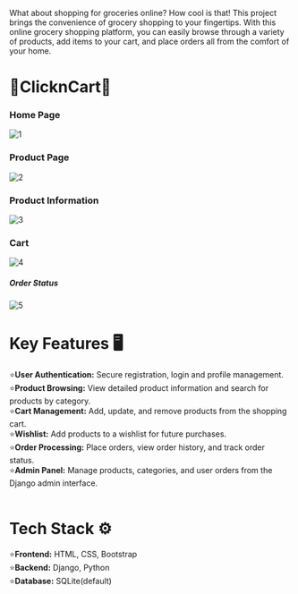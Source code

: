 What about shopping for groceries online? How cool is that! This project brings the convenience of grocery shopping to your fingertips. With this online grocery shopping platform, you can easily browse through a variety of products, add items to your cart, and place orders all from the comfort of your home.

<h1>🛒ClicknCart🛒 </h1>

<h3>Home Page</h3>

![1](https://github.com/KuldeepG07/ClicknCart/assets/133863514/d63988a8-e621-471e-bb56-9ad6774b6678)

<h3>Product Page</h3>

![2](https://github.com/KuldeepG07/ClicknCart/assets/133863514/affaf88e-8dde-42a1-85ce-93c09be0117c)

<h3>Product Information</h3>

![3](https://github.com/KuldeepG07/ClicknCart/assets/133863514/3744487a-46af-4ba2-8434-a31a94b9caa4)

<h3>Cart</h3>

![4](https://github.com/KuldeepG07/ClicknCart/assets/133863514/eef522c0-c4da-4a0d-a5dd-f8b1b091a995)

<h5>Order Status</h5>

![5](https://github.com/KuldeepG07/ClicknCart/assets/133863514/81e1343c-6dd3-4f62-8aff-20aae11d1088)
<br>
<h1>Key Features 🖥</h1>

⭐<strong>User Authentication:</strong> Secure registration, login and profile management.
<br>
⭐<strong>Product Browsing:</strong> View detailed product information and search for products by category.
<br>
⭐<strong>Cart Management:</strong> Add, update, and remove products from the shopping cart.
<br>
⭐<strong>Wishlist:</strong> Add products to a wishlist for future purchases.
<br>
⭐<strong>Order Processing:</strong> Place orders, view order history, and track order status.
<br>
⭐<strong>Admin Panel:</strong> Manage products, categories, and user orders from the Django admin interface.
<br>
<br>
<h1>Tech Stack ⚙</h1>

⭐<strong>Frontend:</strong> HTML, CSS, Bootstrap <br>
⭐<strong>Backend:</strong> Django, Python <br>
⭐<strong>Database:</strong> SQLite(default) <br>
